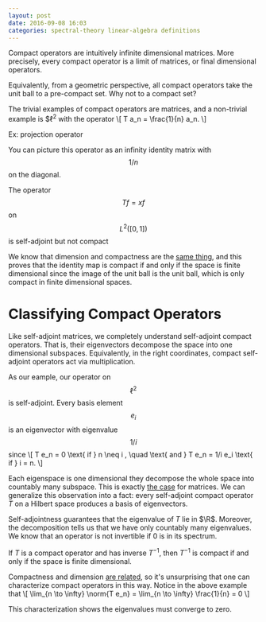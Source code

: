 ```yaml
---
layout: post
date: 2016-09-08 16:03
categories: spectral-theory linear-algebra definitions
---
```


Compact operators are intuitively infinite dimensional matrices. More precisely, <span class="proof_expand">every compact operator is a limit of matrices</span>, or final dimensional operators.

Equivalently, from a geometric perspective, all compact operators take the unit ball to a pre-compact set. Why not to a compact set? 

The trivial examples of compact operators are matrices, and a <span class="proof_expand">non-trivial example</span> is $$\ell^2$ with the operator
\\[
	T a_n = \frac{1}{n} a_n.
\\]

Ex: projection operator

You can picture this operator as an infinity identity matrix with $$1/n$$ on the diagonal. 

The operator $$Tf = xf$$ on $$L^2([0, 1])$$ is self-adjoint but not compact

We know that dimension and compactness are the [same thing](unit-ball-compact-iff-finite-dimensions), and this proves that the identity map is compact if and only if the space is finite dimensional since the image of the unit ball is the unit ball, which is only compact in finite dimensional spaces.

# Classifying Compact Operators
Like self-adjoint matrices, we completely understand self-adjoint compact operators. That is, their eigenvectors decompose the space into one dimensional subspaces. Equivalently, in the right coordinates, compact self-adjoint operators act via multiplication.

As our eample, our operator on $$\ell^2$$ is <span class="proof_expand">self-adjoint</span>. Every basis element $$e_i$$ is an eigenvector with eigenvalue $$1/i$$ since
\\[
	T e_n = 0 \text{ if } n \neq i , \quad \text{ and } T e_n = 1/i e_i \text{ if } i = n.
\\]


Each eigenspace is one dimensional they decompose the whole space into countably many subspace. This is exactly [the case](what-does-the-spectral-theorem-for-matrices-say.md) for matrices. We can generalize this observation into a fact: <span class="proof_expand">every self-adjoint compact operator $T$ on a Hilbert space produces a basis of eigenvectors</span>.

Self-adjointness guarantees that the eigenvalue of $T$ lie in $\R$. Moreover, the decomposition tells us that we have only countably many eigenvalues. We know that an operator is not invertible if $0$ is in its spectrum. 

If $T$ is a compact operator and has inverse $T^{-1}$, then $T^{-1}$ is compact if and only if the space is finite dimensional.

Compactness and dimension [are related](unit-ball-compact-iff-finite-dimensions), so it's unsurprising that one can characterize compact operators in this way. Notice in the above example that
\\[
	\lim_{n \to \infty} \norm{T e_n} = \lim_{n \to \infty} \frac{1}{n} = 0
\\]

This characterization shows the eigenvalues must converge to zero.


